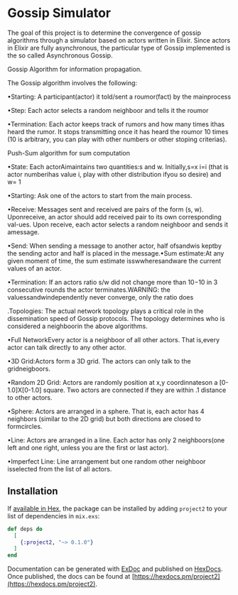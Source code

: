 # Gossip Simulator

The goal of this project is to determine the convergence of gossip algorithms through a simulator based on actors written in Elixir.  Since actors in Elixir are fully asynchronous, the particular type of Gossip implemented is the so called Asynchronous Gossip. 

Gossip  Algorithm  for  information  propagation. 

The  Gossip  algorithm involves the following:

•Starting: A participant(actor) it told/sent a roumor(fact) by the mainprocess

•Step: Each actor selects a random neighboor and tells it the roumor

•Termination: Each actor keeps track of rumors and how many times ithas heard the rumor.  It stops transmitting once it has heard the roumor 10 times (10 is arbitrary, you can play with other numbers or other stoping criterias).

Push-Sum algorithm for sum computation

•State: Each actorAimaintains two quantities:s and w.  Initially,s=x i=i (that is actor numberihas value i, play with other distribution ifyou so desire) and w= 1

•Starting: Ask one of the actors to start from the main process.

•Receive: Messages sent and received are pairs of the form (s, w).  Uponreceive,  an actor should add received pair to its own corresponding val-ues.  Upon receive, each actor selects a random neighboor and sends it amessage.

•Send: When sending a message to another actor, half ofsandwis keptby the sending actor and half is placed in the message.•Sum  estimate:At  any  given  moment  of  time,  the  sum  estimate  isswwheresandware the current values of an actor.

•Termination: If an actors ratio s/w did not change more than 10−10 in 3 consecutive rounds the actor terminates.WARNING: the valuessandwindependently never converge, only the ratio does

.Topologies: The actual network topology plays a critical role in the dissemination speed of Gossip protocols. The topology determines who is considered a neighboorin the above algorithms.

•Full  NetworkEvery  actor  is  a  neighboor  of  all  other  actors.   That  is,every actor can talk directly to any other actor.

•3D Grid:Actors form a 3D grid.  The actors can only talk to the gridneigboors.

•Random 2D Grid: Actors  are  randomly  position  at  x,y  coordinnateson a [0-1.0]X[0-1.0] square.  Two actors are connected if they are within .1 distance to other actors.

•Sphere: Actors  are  arranged  in  a  sphere.   That  is,  each  actor  has  4 neighbors (similar to the 2D grid) but both directions are closed to formcircles.

•Line: Actors are arranged in a line.  Each actor has only 2 neighboors(one left and one right, unless you are the first or last actor).

•Imperfect Line: Line arrangement but one random other neighboor isselected from the list of all actors.

## Installation

If [available in Hex](https://hex.pm/docs/publish), the package can be installed
by adding `project2` to your list of dependencies in `mix.exs`:

```elixir
def deps do
  [
    {:project2, "~> 0.1.0"}
  ]
end
```

Documentation can be generated with [ExDoc](https://github.com/elixir-lang/ex_doc)
and published on [HexDocs](https://hexdocs.pm). Once published, the docs can
be found at [https://hexdocs.pm/project2](https://hexdocs.pm/project2).

